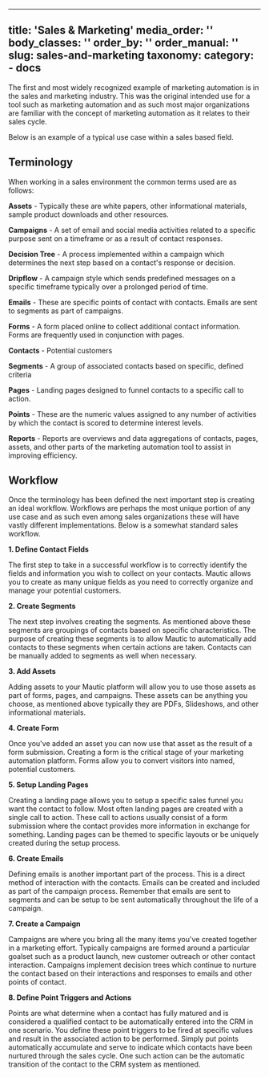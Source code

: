 ---
title: 'Sales & Marketing'
media_order: ''
body_classes: ''
order_by: ''
order_manual: ''
slug: sales-and-marketing
taxonomy:
    category:
        - docs
-------------------------

The first and most widely recognized example of marketing automation is in the sales and marketing industry. This was the original intended use for a tool such as marketing automation and as such most major organizations are familiar with the concept of marketing automation as it relates to their sales cycle.

Below is an example of a typical use case within a sales based field.

## Terminology
When working in a sales environment the common terms used are as follows:

**Assets** - Typically these are white papers, other informational materials, sample product downloads and other resources.

**Campaigns** - A set of email and social media activities related to a specific purpose sent on a timeframe or as a result of contact responses.

**Decision Tree** - A process implemented within a campaign which determines the next step based on a contact's response or decision.

**Dripflow** - A campaign style which sends predefined messages on a specific timeframe typically over a prolonged period of time.

**Emails** - These are specific points of contact with contacts. Emails are sent to segments as part of campaigns.

**Forms** - A form placed online to collect additional contact information. Forms are frequently used in conjunction with pages.

**Contacts** - Potential customers

**Segments** - A group of associated contacts based on specific, defined criteria

**Pages** - Landing pages designed to funnel contacts to a specific call to action.

**Points** - These are the numeric values assigned to any number of activities by which the contact is scored to determine interest levels.

**Reports** - Reports are overviews and data aggregations of contacts, pages, assets, and other parts of the marketing automation tool to assist in improving efficiency.

## Workflow
Once the terminology has been defined the next important step is creating an ideal workflow. Workflows are perhaps the most unique portion of any use case and as such even among sales organizations these will have vastly different implementations. Below is a somewhat standard sales workflow.

**1. Define Contact Fields**

The first step to take in a successful workflow is to correctly identify the fields and information you wish to collect on your contacts. Mautic allows you to create as many unique fields as you need to correctly organize and manage your potential customers.

**2. Create Segments**

The next step involves creating the segments. As mentioned above these segments are groupings of contacts based on specific characteristics. The purpose of creating these segments is to allow Mautic to automatically add contacts to these segments when certain actions are taken. Contacts can be manually added to segments as well when necessary.

**3. Add Assets**

Adding assets to your Mautic platform will allow you to use those assets as part of forms, pages, and campaigns. These assets can be anything you choose, as mentioned above typically they are PDFs, Slideshows, and other informational materials.

**4. Create Form**

Once you've added an asset you can now use that asset as the result of a form submission. Creating a form is the critical stage of your marketing automation platform. Forms allow you to convert visitors into named, potential customers.

**5. Setup Landing Pages**

Creating a landing page allows you to setup a specific sales funnel you want the contact to follow. Most often landing pages are created with a single call to action. These call to actions usually consist of a form submission where the contact provides more information in exchange for something. Landing pages can be themed to specific layouts or be uniquely created during the setup process.

**6. Create Emails**

Defining emails is another important part of the process. This is a direct method of interaction with the contacts. Emails can be created and included as part of the campaign process. Remember that emails are sent to segments and can be setup to be sent automatically throughout the life of a campaign.

**7. Create a Campaign**

Campaigns are where you bring all the many items you've created together in a marketing effort. Typically campaigns are formed around a particular goalset such as a product launch, new customer outreach or other contact interaction. Campaigns implement decision trees which continue to nurture the contact based on their interactions and responses to emails and other points of contact.

**8. Define Point Triggers and Actions**

Points are what determine when a contact has fully matured and is considered a qualified contact to be automatically entered into the CRM in one scenario. You define these point triggers to be fired at specific values and result in the associated action to be performed. Simply put points automatically accumulate and serve to indicate which contacts have been nurtured through the sales cycle. One such action can be the automatic transition of the contact to the CRM system as mentioned.
